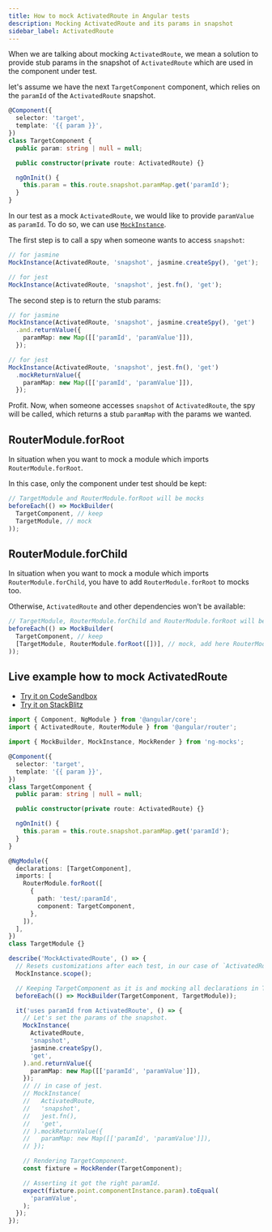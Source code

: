 ```yaml
---
title: How to mock ActivatedRoute in Angular tests 
description: Mocking ActivatedRoute and its params in snapshot
sidebar_label: ActivatedRoute
---
```


When we are talking about mocking `ActivatedRoute`,
we mean a solution to provide stub params in the snapshot of `ActivatedRoute`
which are used in the component under test.

let's assume we have the next `TargetComponent` component,
which relies on the `paramId` of the `ActivatedRoute` snapshot. 

```ts
@Component({
  selector: 'target',
  template: '{{ param }}',
})
class TargetComponent {
  public param: string | null = null;

  public constructor(private route: ActivatedRoute) {}

  ngOnInit() {
    this.param = this.route.snapshot.paramMap.get('paramId');
  }
}
```

In our test as a mock `ActivatedRoute`, we would like to provide `paramValue` as `paramId`.
To do so, we can use [`MockInstance`](/api/MockInstance.md).

The first step is to call a spy when someone wants to access `snapshot`: 

```ts
// for jasmine
MockInstance(ActivatedRoute, 'snapshot', jasmine.createSpy(), 'get');

// for jest
MockInstance(ActivatedRoute, 'snapshot', jest.fn(), 'get');
```

The second step is to return the stub params:

```ts
// for jasmine
MockInstance(ActivatedRoute, 'snapshot', jasmine.createSpy(), 'get')
  .and.returnValue({
    paramMap: new Map([['paramId', 'paramValue']]),
  });

// for jest
MockInstance(ActivatedRoute, 'snapshot', jest.fn(), 'get')
  .mockReturnValue({
    paramMap: new Map([['paramId', 'paramValue']]),
  });
```

Profit. Now, when someone accesses `snapshot` of `ActivatedRoute`, the spy will be called,
which returns a stub `paramMap` with the params we wanted.


## RouterModule.forRoot

In situation when you want to mock a module which imports `RouterModule.forRoot`.

In this case, only the component under test should be kept:

```ts
// TargetModule and RouterModule.forRoot will be mocks
beforeEach(() => MockBuilder(
  TargetComponent, // keep
  TargetModule, // mock
));
```

## RouterModule.forChild

In situation when you want to mock a module which imports `RouterModule.forChild`,
you have to add `RouterModule.forRoot` to mocks too.

Otherwise, `ActivatedRoute` and other dependencies won't be available: 

```ts
// TargetModule, RouterModule.forChild and RouterModule.forRoot will be mocks
beforeEach(() => MockBuilder(
  TargetComponent, // keep
  [TargetModule, RouterModule.forRoot([])], // mock, add here RouterModule.forRoot([])
));
```

## Live example how to mock ActivatedRoute

- [Try it on CodeSandbox](https://codesandbox.io/s/github/help-me-mom/ng-mocks-sandbox/tree/tests?file=/src/examples/MockActivatedRoute/test.spec.ts&initialpath=%3Fspec%3DMockActivatedRoute)
- [Try it on StackBlitz](https://stackblitz.com/github/help-me-mom/ng-mocks-sandbox/tree/tests?file=src/examples/MockActivatedRoute/test.spec.ts&initialpath=%3Fspec%3DMockActivatedRoute)

```ts title="https://github.com/help-me-mom/ng-mocks/blob/master/examples/MockActivatedRoute/test.spec.ts"
import { Component, NgModule } from '@angular/core';
import { ActivatedRoute, RouterModule } from '@angular/router';

import { MockBuilder, MockInstance, MockRender } from 'ng-mocks';

@Component({
  selector: 'target',
  template: '{{ param }}',
})
class TargetComponent {
  public param: string | null = null;

  public constructor(private route: ActivatedRoute) {}

  ngOnInit() {
    this.param = this.route.snapshot.paramMap.get('paramId');
  }
}

@NgModule({
  declarations: [TargetComponent],
  imports: [
    RouterModule.forRoot([
      {
        path: 'test/:paramId',
        component: TargetComponent,
      },
    ]),
  ],
})
class TargetModule {}

describe('MockActivatedRoute', () => {
  // Resets customizations after each test, in our case of `ActivatedRoute`.
  MockInstance.scope();

  // Keeping TargetComponent as it is and mocking all declarations in TargetModule.
  beforeEach(() => MockBuilder(TargetComponent, TargetModule));

  it('uses paramId from ActivatedRoute', () => {
    // Let's set the params of the snapshot.
    MockInstance(
      ActivatedRoute,
      'snapshot',
      jasmine.createSpy(),
      'get',
    ).and.returnValue({
      paramMap: new Map([['paramId', 'paramValue']]),
    });
    // // in case of jest.
    // MockInstance(
    //   ActivatedRoute,
    //   'snapshot',
    //   jest.fn(),
    //   'get',
    // ).mockReturnValue({
    //   paramMap: new Map([['paramId', 'paramValue']]),
    // });

    // Rendering TargetComponent.
    const fixture = MockRender(TargetComponent);

    // Asserting it got the right paramId.
    expect(fixture.point.componentInstance.param).toEqual(
      'paramValue',
    );
  });
});
```
